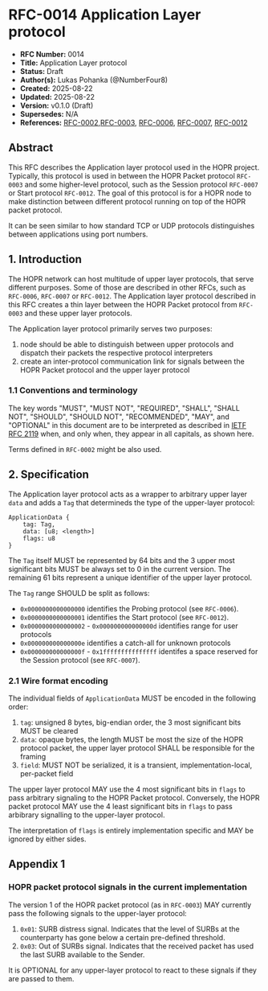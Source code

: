# RFC-0014 Application Layer protocol

- **RFC Number:** 0014
- **Title:** Application Layer protocol
- **Status:** Draft
- **Author(s):** Lukas Pohanka (@NumberFour8)
- **Created:** 2025-08-22
- **Updated:** 2025-08-22
- **Version:** v0.1.0 (Draft)
- **Supersedes:** N/A
- **References:** [RFC-0002](../RFC-0002-mixnet-keywords/0002-mixnet-keywords.md),[RFC-0003](../RFC-0003-hopr-packet-protocol/0003-hopr-packet-protocol.md), [RFC-0006](../RFC-0006-automatic-path-discovery/0006-automatic-path-discovery.md), [RFC-0007](../RFC-0007-session-protocol/0007-session-protocol.md), [RFC-0012](../RFC-0012-start-session-protocol/0012-start-session-protocol.md)

## Abstract

This RFC describes the Application layer protocol used in the HOPR project. Typically, this protocol is used in between
the HOPR Packet protocol `RFC-0003` and some higher-level protocol, such as the Session protocol `RFC-0007`
or Start protocol `RFC-0012`.
The goal of this protocol is for a HOPR node to make distinction between different protocol running on top of the HOPR packet protocol.

It can be seen similar to how standard TCP or UDP protocols distinguishes between applications using port numbers.



## 1. Introduction

The HOPR network can host multitude of upper layer protocols, that serve different purposes. Some of those are described in other RFCs, such as `RFC-0006`, `RFC-0007` or `RFC-0012`. The Application layer protocol described in this RFC creates a thin layer between the HOPR Packet protocol from `RFC-0003` and these upper layer protocols.

The Application layer protocol primarily serves two purposes:

1. node should be able to distinguish between upper protocols and dispatch their packets the respective protocol interpreters
2. create an inter-protocol communication link for signals between the HOPR Packet protocol and the upper layer protocol


### 1.1 Conventions and terminology

The key words "MUST", "MUST NOT", "REQUIRED", "SHALL", "SHALL NOT", "SHOULD", "SHOULD NOT", "RECOMMENDED",
"MAY", and "OPTIONAL" in this document are to be interpreted as described
in [IETF RFC 2119](https://datatracker.ietf.org/doc/html/rfc2119) when, and only when, they appear in all
capitals, as shown here.

Terms defined in `RFC-0002` might be also used.


## 2. Specification

The Application layer protocol acts as a wrapper to arbitrary upper layer `data` and adds a `Tag` that determineds the type of the upper-layer protocol:

```
ApplicationData {
	tag: Tag,
	data: [u8; <length>]
	flags: u8
}
```

The `Tag` itself MUST be represented by 64 bits and the 3 upper most significant bits MUST be always set to 0 in the current version.
The remaining 61 bits represent a unique identifier of the upper layer protocol.

The `Tag` range SHOULD be split as follows:

- `0x0000000000000000` identifies the Probing protocol (see `RFC-0006`).
- `0x0000000000000001` identifies the Start protocol (see `RFC-0012`).
- `0x0000000000000002` - `0x000000000000000d` identifies range for user protocols
- `0x000000000000000e` identifies a catch-all for unknown protocols
- `0x000000000000000f` - `0x1fffffffffffffff` identifes a space reserved for the Session protocol (see `RFC-0007`).

### 2.1 Wire format encoding

The individual fields of `ApplicationData` MUST be encoded in the following order:

1. `tag`: unsigned 8 bytes, big-endian order, the 3 most significant bits MUST be cleared
2. `data`: opaque bytes, the length MUST be most the size of the HOPR protocol packet, the upper layer protocol SHALL be responsible for the framing
3. `field`: MUST NOT be serialized, it is a transient, implementation-local, per-packet field

The upper layer protocol MAY use the 4 most significant bits in `flags` to pass arbitrary signaling to the HOPR Packet protocol.
Conversely, the HOPR packet protocol MAY use the 4 least significant bits in `flags` to pass arbibrary signalling to the upper-layer protocol.

The interpretation of `flags` is entirely implementation specific and MAY be ignored by either sides.

## Appendix 1

### HOPR packet protocol signals in the current implementation
The version 1 of the HOPR packet protocol (as in `RFC-0003`) MAY currently pass the following signals to the upper-layer protocol:

1. `0x01`: SURB distress signal. Indicates that the level of SURBs at the counterparty has gone below a certain pre-defined threshold.
2. `0x03`: Out of SURBs signal. Indicates that the received packet has used the last SURB available to the Sender.

It is OPTIONAL for any upper-layer protocol to react to these signals if they are passed to them.
